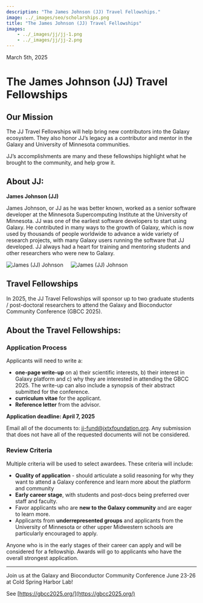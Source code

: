 ```yaml
---
description: "The James Johnson (JJ) Travel Fellowships."
image: ../_images/seo/scholarships.png
title: "The James Johnson (JJ) Travel Fellowships"
images:
    - ../_images/jj/jj-1.png
    - ../_images/jj/jj-2.png
---
```


<Date>March 5th, 2025</Date>

# The James Johnson (JJ) Travel Fellowships

## Our Mission

The JJ Travel Fellowships will help bring new contributors into the Galaxy ecosystem. They also honor JJ’s legacy as a contributor and mentor in the Galaxy and University of Minnesota communities.

JJ’s accomplishments are many and these fellowships highlight what he brought to the community, and help grow it.

## About JJ:

**James Johnson (JJ)**

James Johnson, or JJ as he was better known, worked as a senior software developer at the Minnesota Supercomputing Institute at the University of Minnesota. JJ was one of the earliest software developers to start using Galaxy. He contributed in many ways to the growth of Galaxy, which is now used by thousands of people worldwide to advance a wide variety of research projects, with many Galaxy users running the software that JJ developed. JJ always had a heart for training and mentoring students and other researchers who were new to Galaxy.

<div style="display: flex; flex-direction: row; gap: 20px;">
    <Image alt="James (JJ) Johnson" image={props.images[0]} style={{ height: '200px', objectFit: 'contain' }} />
    <Image alt="James (JJ) Johnson" image={props.images[1]} style={{ height: '200px', objectFit: 'contain' }} />
</div>

## Travel Fellowships

In 2025, the JJ Travel Fellowships will sponsor up to two graduate students / post-doctoral researchers to attend the Galaxy and Bioconductor Community Conference (GBCC 2025).

## About the Travel Fellowships:

### Application Process

Applicants will need to write a:

*   **one-page write-up** on a) their scientific interests, b) their interest in Galaxy platform and c) why they are interested in attending the GBCC 2025. The write-up can also include a synopsis of their abstract submitted for the conference.
*   **curriculum vitae** for the applicant.
*   **Reference letter** from the advisor.

**Application deadline: April 7, 2025**

Email all of the documents to: [jj-fund@jxtxfoundation.org](mailto:jj-fund@jxtxfoundation.org). Any submission that does not have all of the requested documents will not be considered.

### Review Criteria

Multiple criteria will be used to select awardees. These criteria will include:

*   **Quality of application** - should articulate a solid reasoning for why they want to attend a Galaxy conference and learn more about the platform and community
*   **Early career stage**, with students and post-docs being preferred over staff and faculty.
*   Favor applicants who are **new to the Galaxy community** and are eager to learn more.
*   Applicants from **underrepresented groups** and applicants from the University of Minnesota or other upper Midwestern schools are particularly encouraged to apply.

Anyone who is in the early stages of their career can apply and will be considered for a fellowship. Awards will go to applicants who have the overall strongest application.

---

Join us at the Galaxy and Bioconductor Community Conference June 23-26 at Cold Spring Harbor Lab!

See [https://gbcc2025.org/](https://gbcc2025.org/)
